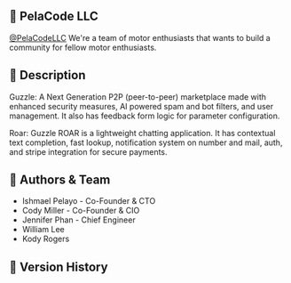 ## 📱 PelaCode LLC

[@PelaCodeLLC](https://pelacode.com/)
We're a team of motor enthusiasts that wants to build a community for fellow motor enthusiasts.

## 📃 Description

Guzzle: 
A Next Generation P2P (peer-to-peer) marketplace made with enhanced security measures, AI powered spam and bot filters, and user management. It also has feedback form logic for parameter configuration.

Roar: 
Guzzle ROAR is a lightweight chatting application. It has contextual text completion, fast lookup, notification system on number and mail, auth, and stripe integration for secure payments.


## 🌟 Authors & Team

* Ishmael Pelayo - Co-Founder & CTO
* Cody Miller - Co-Founder & CIO
* Jennifer Phan - Chief Engineer
* William Lee
* Kody Rogers

## 📝 Version History

